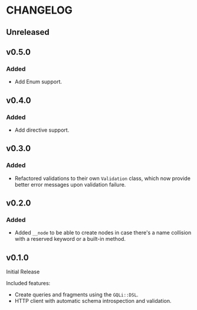 # CHANGELOG

## Unreleased

## v0.5.0
### Added
* Add Enum support.

## v0.4.0
### Added
* Add directive support.

## v0.3.0
### Added
* Refactored validations to their own `Validation` class, which now provide better error messages upon validation failure.

## v0.2.0
### Added
* Added `__node` to be able to create nodes in case there's a name collision with a reserved keyword or a built-in method.

## v0.1.0

Initial Release

Included features:
* Create queries and fragments using the `GQLi::DSL`.
* HTTP client with automatic schema introspection and validation.

